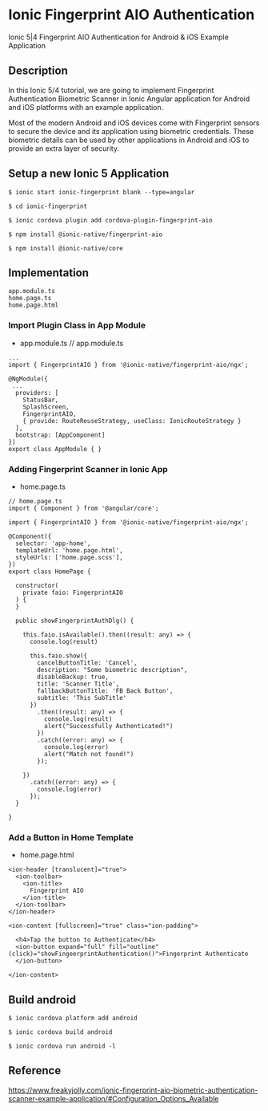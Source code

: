 # Ionic Fingerprint AIO Authentication
Ionic 5|4 Fingerprint AIO Authentication for Android & iOS Example Application

## Description
In this Ionic 5/4 tutorial, we are going to implement Fingerprint Authentication Biometric Scanner in Ionic Angular application for Android and iOS platforms with an example application.

Most of the modern Android and iOS devices come with Fingerprint sensors to secure the device and its application using biometric credentials. These biometric details can be used by other applications in Android and iOS to provide an extra layer of security.

## Setup a new Ionic 5 Application

    $ ionic start ionic-fingerprint blank --type=angular

    $ cd ionic-fingerprint
    
    $ ionic cordova plugin add cordova-plugin-fingerprint-aio
    
    $ npm install @ionic-native/fingerprint-aio
    
    $ npm install @ionic-native/core

## Implementation
```
app.module.ts
home.page.ts
home.page.html
```

###  Import Plugin Class in App Module
- app.module.ts
// app.module.ts
```
...
import { FingerprintAIO } from '@ionic-native/fingerprint-aio/ngx';

@NgModule({
 ...
  providers: [
    StatusBar,
    SplashScreen,
    FingerprintAIO,
    { provide: RouteReuseStrategy, useClass: IonicRouteStrategy }
  ],
  bootstrap: [AppComponent]
})
export class AppModule { }
```

### Adding Fingerprint Scanner in Ionic App
- home.page.ts
```
// home.page.ts
import { Component } from '@angular/core';

import { FingerprintAIO } from '@ionic-native/fingerprint-aio/ngx';

@Component({
  selector: 'app-home',
  templateUrl: 'home.page.html',
  styleUrls: ['home.page.scss'],
})
export class HomePage {

  constructor(
    private faio: FingerprintAIO
  ) {
  }

  public showFingerprintAuthDlg() {

    this.faio.isAvailable().then((result: any) => {
      console.log(result)

      this.faio.show({
        cancelButtonTitle: 'Cancel',
        description: "Some biometric description",
        disableBackup: true,
        title: 'Scanner Title',
        fallbackButtonTitle: 'FB Back Button',
        subtitle: 'This SubTitle'
      })
        .then((result: any) => {
          console.log(result)
          alert("Successfully Authenticated!")
        })
        .catch((error: any) => {
          console.log(error)
          alert("Match not found!")
        });

    })
      .catch((error: any) => {
        console.log(error)
      });
  }

}
```

### Add a Button in Home Template
- home.page.html
```
<ion-header [translucent]="true">
  <ion-toolbar>
    <ion-title>
      Fingerprint AIO
    </ion-title>
  </ion-toolbar>
</ion-header>

<ion-content [fullscreen]="true" class="ion-padding">

  <h4>Tap the button to Authenticate</h4>
  <ion-button expand="full" fill="outline" (click)="showFingeerprintAuthentication()">Fingerprint Authenticate
  </ion-button>

</ion-content>
```

## Build android

    $ ionic cordova platform add android

    $ ionic cordova build android

    $ ionic cordova run android -l

## Reference

https://www.freakyjolly.com/ionic-fingerprint-aio-biometric-authentication-scanner-example-application/#Configuration_Options_Available





